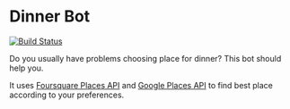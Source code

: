 # Dinner Bot
[![Build Status](https://travis-ci.org/gpevnev/dinner-bot.svg?branch=master)](https://travis-ci.org/gpevnev/dinner-bot)

Do you usually have problems choosing place for dinner? This bot should help you.

It uses [Foursquare Places API](https://developer.foursquare.com/places-api "Foursquare API") 
and [Google Places API](https://developers.google.com/places/web-service "Google API") 
to find best place according to your preferences.    
